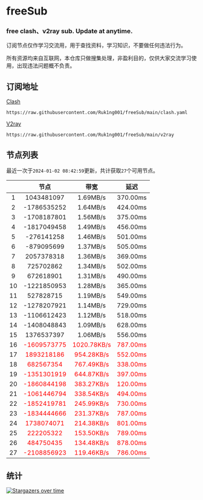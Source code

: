 # freeSub
### free clash、v2ray sub. Update at anytime.

订阅节点仅作学习交流用，用于查找资料，学习知识，不要做任何违法行为。

所有资源均来自互联网，本仓库只做搜集处理，非盈利目的，仅供大家交流学习使用，出现违法问题概不负责。

## 订阅地址
[Clash](https://raw.githubusercontent.com/Ruk1ng001/freeSub/main/clash.yaml)
```
https://raw.githubusercontent.com/Ruk1ng001/freeSub/main/clash.yaml
```
[V2ray](https://raw.githubusercontent.com/Ruk1ng001/freeSub/main/v2ray)
```
https://raw.githubusercontent.com/Ruk1ng001/freeSub/main/v2ray
```

## 节点列表

最近一次于`2024-01-02 08:42:59`更新，共计获取`27`个可用节点。

|  | 节点 | 带宽 | 延迟 |
|:-:|:--:|:--:|:--:|
 | 1 | 1043481097 | 1.69MB/s | 370.00ms |
 | 2 | -1786535252 | 1.64MB/s | 424.00ms |
 | 3 | -1708187801 | 1.56MB/s | 375.00ms |
 | 4 | -1817049458 | 1.49MB/s | 456.00ms |
 | 5 | -276141258 | 1.46MB/s | 501.00ms |
 | 6 | -879095699 | 1.37MB/s | 505.00ms |
 | 7 | 2057378318 | 1.36MB/s | 369.00ms |
 | 8 | 725702862 | 1.34MB/s | 502.00ms |
 | 9 | 672618901 | 1.31MB/s | 490.00ms |
 | 10 | -1221850953 | 1.28MB/s | 365.00ms |
 | 11 | 527828715 | 1.19MB/s | 549.00ms |
 | 12 | -1278207921 | 1.14MB/s | 729.00ms |
 | 13 | -1106612423 | 1.12MB/s | 518.00ms |
 | 14 | -1408048843 | 1.09MB/s | 628.00ms |
 | 15 | 1376537397 | 1.06MB/s | 556.00ms |
 | 16 | <font color=red>-1609573775</font> | <font color=red>1020.78KB/s</font> | <font color=red>787.00ms</font> |
 | 17 | <font color=red>1893218186</font> | <font color=red>954.28KB/s</font> | <font color=red>552.00ms</font> |
 | 18 | <font color=red>682567354</font> | <font color=red>767.49KB/s</font> | <font color=red>338.00ms</font> |
 | 19 | <font color=red>-1351301919</font> | <font color=red>644.87KB/s</font> | <font color=red>397.00ms</font> |
 | 20 | <font color=red>-1860844198</font> | <font color=red>383.27KB/s</font> | <font color=red>120.00ms</font> |
 | 21 | <font color=red>-1061446794</font> | <font color=red>338.54KB/s</font> | <font color=red>494.00ms</font> |
 | 22 | <font color=red>-1852419781</font> | <font color=red>245.99KB/s</font> | <font color=red>730.00ms</font> |
 | 23 | <font color=red>-1834444666</font> | <font color=red>231.37KB/s</font> | <font color=red>787.00ms</font> |
 | 24 | <font color=red>1738074071</font> | <font color=red>214.38KB/s</font> | <font color=red>801.00ms</font> |
 | 25 | <font color=red>222205322</font> | <font color=red>153.50KB/s</font> | <font color=red>789.00ms</font> |
 | 26 | <font color=red>484750435</font> | <font color=red>134.48KB/s</font> | <font color=red>878.00ms</font> |
 | 27 | <font color=red>-2108856923</font> | <font color=red>119.46KB/s</font> | <font color=red>786.00ms</font> |


## 统计

[![Stargazers over time](https://starchart.cc/Ruk1ng001/freeSub.svg)](https://starchart.cc/Ruk1ng001/freeSub)